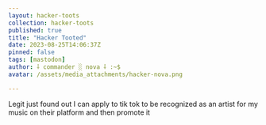 ```yaml
---
layout: hacker-toots
collection: hacker-toots
published: true
title: "Hacker Tooted"
date: 2023-08-25T14:06:37Z
pinned: false
tags: [mastodon]
author: ⸸ commander ░ nova ⸸ :~$
avatar: /assets/media_attachments/hacker-nova.png

---
```


<p>Legit just found out I can apply to tik tok to be recognized as an artist for my music on their platform and then promote it</p>


